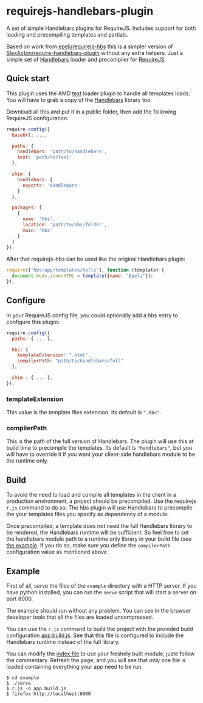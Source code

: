 # requirejs-handlebars-plugin
A set of simple Handlebars plugins for RequireJS.  Includes support for both loading and precompiling templates and partials.

Based on work from [epeli/requirejs-hbs](https://github.com/epeli/requirejs-hbs) this is a simpler version of [SlexAxton/require-handlebars-plugin][] without any extra helpers. Just a simple set of [Handlebars][] loader and precompiler for [RequireJS][].

## Quick start

This plugin uses the AMD [text][] loader plugin to handle all templates loads.
You will have to grab a copy of the [Handlebars][] library too.

Download all this and put it in a public folder, then add the following
RequireJS configuration:

```javascript
require.config({
  baseUrl: ...,

  paths: {
    handlebars: 'path/to/handlebars',
    text: 'path/to/text'
  },

  shim: {
    handlebars: {
      exports: 'Handlebars'
    }
  },

  packages: [
    {
      name: 'hbs',
      location: 'path/to/hbs/folder',
      main: 'hbs'
    }
  ]
});
```

After that requirejs-hbs can be used like the original Handlebars plugin:

```javascript
require(['hbs!app/templates/hello'], function (template) {
  document.body.innerHTML = template({name: "Epeli"});
});
```

## Configure

In your RequireJS config file, you could optionally add a hbs entry to
configure this plugin:

```javascript
require.config({
  paths: { ... },

  hbs: {
    templateExtension: ".html",
    compilerPath: "path/to/handlebars/full"
  },

  shim : { ... },
});
```

### templateExtension

This value is the template files extension. Its default is `".hbs"`.

### compilerPath

This is the path of the full version of Handlebars. The plugin will use this at
build time to precompile the templates. Its default is `"handlebars"`, but you
will have to override it if you want your client-side handlebars module to be
the runtime only.


## Build

To avoid the need to load and compile all templates in the client in a
production environment, a project should be precompiled. Use the requirejs
`r.js` command to do so. The hbs plugin will use Handlebars to precompile the
your templates files you specify as dependency of a module.

Once precompiled, a template does not need the full Handlebars library to be
rendered, the Handlebars runtime will be sufficient. So feel free to set the
handlebars module path to a runtime only library in your build file (see
[the example](/example/app.build.js). If you do so, make sure you define the
`compilerPath` configuration value as mentioned above.


## Example

First of all, serve the files of the `example` directory with a HTTP server. If
you have python installed, you can run the `serve` script that will start a
server on port 8000.

The example should run without any problem. You can see in the browser
developer tools that all the files are loaded uncompressed.

You can use the `r.js` command to build the project with the provided
build configuration [app.build.js](/example/app.build.js). See that this file
is configured to include the Handlebars runtime instead of the full library.

You can modify the [index file](/example/index.html) to use your freshely built
module, juste follow the commentary. Refresh the page, and you will see that
only one file is loaded containing everything your app need to be run.

```
$ cd example
$ ./serve
$ r.js -o app.build.js
$ firefox http://localhost:8000
```


[Handlebars]: http://handlebarsjs.com/
[RequireJS]: http://requirejs.org/
[SlexAxton/require-handlebars-plugin]: https://github.com/SlexAxton/require-handlebars-plugin
[text]: https://github.com/requirejs/text
[map]: http://requirejs.org/docs/api.html#config-map
